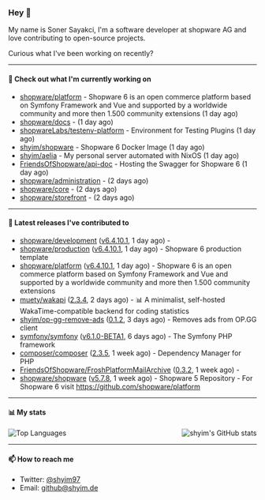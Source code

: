 ### Hey 👋

My name is Soner Sayakci, I'm a software developer at shopware AG and love contributing to open-source projects.

Curious what I've been working on recently?

---

#### 👷 Check out what I'm currently working on

- [shopware/platform](https://github.com/shopware/platform) - Shopware 6 is an open commerce platform based on Symfony Framework and Vue and supported by a worldwide community and more then 1.500 community extensions (1 day ago)
- [shopware/docs](https://github.com/shopware/docs) -  (1 day ago)
- [shopwareLabs/testenv-platform](https://github.com/shopwareLabs/testenv-platform) - Environment for Testing Plugins (1 day ago)
- [shyim/shopware](https://github.com/shyim/shopware) - Shopware 6 Docker Image (1 day ago)
- [shyim/aelia](https://github.com/shyim/aelia) - My personal server automated with NixOS (1 day ago)
- [FriendsOfShopware/api-doc](https://github.com/FriendsOfShopware/api-doc) - Hosting the Swagger for Shopware 6 (1 day ago)
- [shopware/administration](https://github.com/shopware/administration) -  (2 days ago)
- [shopware/core](https://github.com/shopware/core) -  (2 days ago)
- [shopware/storefront](https://github.com/shopware/storefront) -  (2 days ago)

---

#### 🔭 Latest releases I've contributed to

- [shopware/development](https://github.com/shopware/development) ([v6.4.10.1](https://github.com/shopware/development/releases/tag/v6.4.10.1), 1 day ago) - 
- [shopware/production](https://github.com/shopware/production) ([v6.4.10.1](https://github.com/shopware/production/releases/tag/v6.4.10.1), 1 day ago) - Shopware 6 production template
- [shopware/platform](https://github.com/shopware/platform) ([v6.4.10.1](https://github.com/shopware/platform/releases/tag/v6.4.10.1), 1 day ago) - Shopware 6 is an open commerce platform based on Symfony Framework and Vue and supported by a worldwide community and more then 1.500 community extensions
- [muety/wakapi](https://github.com/muety/wakapi) ([2.3.4](https://github.com/muety/wakapi/releases/tag/2.3.4), 2 days ago) - 📊 A minimalist, self-hosted WakaTime-compatible backend for coding statistics
- [shyim/op-gg-remove-ads](https://github.com/shyim/op-gg-remove-ads) ([0.1.2](https://github.com/shyim/op-gg-remove-ads/releases/tag/0.1.2), 3 days ago) - Removes ads from OP.GG client
- [symfony/symfony](https://github.com/symfony/symfony) ([v6.1.0-BETA1](https://github.com/symfony/symfony/releases/tag/v6.1.0-BETA1), 6 days ago) - The Symfony PHP framework
- [composer/composer](https://github.com/composer/composer) ([2.3.5](https://github.com/composer/composer/releases/tag/2.3.5), 1 week ago) - Dependency Manager for PHP
- [FriendsOfShopware/FroshPlatformMailArchive](https://github.com/FriendsOfShopware/FroshPlatformMailArchive) ([0.3.2](https://github.com/FriendsOfShopware/FroshPlatformMailArchive/releases/tag/0.3.2), 1 week ago) - 
- [shopware/shopware](https://github.com/shopware/shopware) ([v5.7.8](https://github.com/shopware/shopware/releases/tag/v5.7.8), 1 week ago) - Shopware 5 Repository - For Shopware 6 visit https://github.com/shopware/platform

---

#### 📊 My stats

<img align="right" alt="shyim's GitHub stats" src="https://github-readme-stats.vercel.app/api?username=shyim&count_private=1&show_icons=true&" />

![Top Languages](https://github-readme-stats.vercel.app/api/top-langs/?username=shyim)

---

#### 📫 How to reach me

- Twitter: [@shyim97](https://twitter.com/shyim97)
- Email: [github@shyim.de](mailto://github@shyim.de)
